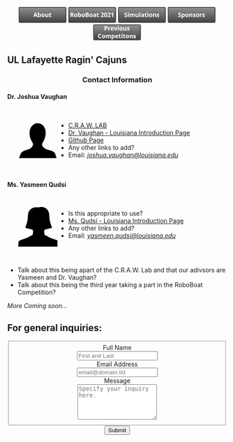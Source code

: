 
<p><center>
  <a href="https://crawlab.github.io/RoboBoat-2021/About"><img src="images/Buttons/About.png" title="About" width="110px" /></a>
  <a href="https://crawlab.github.io/RoboBoat-2021/"><img src="images/Buttons/RoboBoat 2021.png" title="RoboBoat 2021" width="110px" /></a>
  <a href="https://crawlab.github.io/RoboBoat-2021/Simulation"><img src="images/Buttons/Simulations.png" title="Simulations" width="110px" /></a>
  <a href="https://crawlab.github.io/RoboBoat-2021/Sponsors"><img src="images/Buttons/Sponsors.png" title="Sponsors" width="110px" /></a>
  <a href="https://crawlab.github.io/RoboBoat-2021/Previous%20Competitions"><img src="images/Buttons/Previous Competitions.png" title="About" width="110px" /></a>
</center>
</p>


## UL Lafayette Ragin' Cajuns


  <h3 style="text-align:center;"> Contact Information </h3>

  <h4 style="text-align:left;"><b>Dr. Joshua Vaughan</b></h4>

  <div style="float:left; padding:25px; margin-left:0px;"><img src="images/Headshots/DocJV_Headshot.jpg" title="DocJV_Headshot" width="90px" /></div>

<br />

  - [C.R.A.W. LAB](https://userweb.ucs.louisiana.edu/~jev9637/)
  - [Dr. Vaughan - Louisiana Introduction Page](https://mechanical.louisiana.edu/node/155)
  - [Github Page](https://github.com/DocVaughan)
  - Any other links to add?
  - Email: *joshua.vaughan@louisiana.edu*

<br />

  <h4 style="text-align:left;"><b>Ms. Yasmeen Qudsi</b></h4>

  <div style="float:left; padding:25px; margin-left:0px;"><img src="images/Headshots/Yasmeen_Headshot.jpg" title="Yasmeen_Headshot" width="90px" /></div>

<br />

  - Is this appropriate to use?
  - [Ms. Qudsi - Louisiana Introduction Page](https://mechanical.louisiana.edu/node/163)
  - Any other links to add?
  - Email: *yasmeen.qudsi@louisiana.edu*

<br />
<br />

- Talk about this being apart of the C.R.A.W. Lab and that our adivsors are Yasmeen and Dr. Vaughan?
- Talk about this being the third year taking a part in the RoboBoat Competition?

*More Coming soon...*

## **For general inquiries:**
<!-- modify this form HTML and place wherever you want your form -->

<center>
<form id="fs-frm" name="simple-contact-form" accept-charset="utf-8" action="https://formspree.io/f/mjvjkqrw" method="post">
  <fieldset id="fs-frm-inputs">
    <label for="full-name">Full Name</label> <br />
    <input type="text" name="name" id="full-name" placeholder="First and Last" required=""> <br />
    <label for="email-address">Email Address</label> <br />
    <input type="email" name="_replyto" id="email-address" placeholder="email@domain.tld" required=""> <br />
    <label for="message">Message</label> <br />
    <textarea rows="5" name="message" id="message" placeholder="Specify your inquiry here." required=""></textarea> <br />
    <input type="hidden" name="_subject" id="email-subject" value="Contact Form Submission">
  </fieldset>
  <input type="submit" value="Submit">
</form>
<center>



